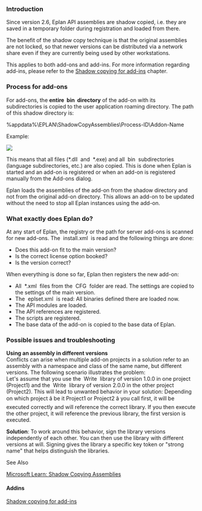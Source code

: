 ### Introduction

Since version 2.6, Eplan API assemblies are shadow copied, i.e. they are saved in a temporary folder during registration and loaded from there.

The benefit of the shadow copy technique is that the original assemblies are not locked, so that newer versions can be distributed via a network share even if they are currently being used by other workstations.

This applies to both add-ons and add-ins. For more information regarding add-ins, please refer to the [Shadow copying for add-ins](ShadowCopyingAPIAssemblies.html) chapter.

### Process for add-ons

For add-ons, the **entire  bin  directory** of the add-on with its subdirectories is copied to the user application roaming directory. The path of this shadow directory is:

%appdata%\EPLAN\ShadowCopyAssemblies\Process-ID\Addon-Name

Example:

![](images/shadow_copying_addons.png)

This means that all files (\*.dll  and  \*.exe) and all  bin  subdirectories (language subdirectories, etc.) are also copied. This is done when Eplan is started and an add-on is registered or when an add-on is registered manually from the Add-ons dialog.

Eplan loads the assemblies of the add-on from the shadow directory and not from the original add-on directory. This allows an add-on to be updated without the need to stop all Eplan instances using the add-on.

### What exactly does Eplan do?

At any start of Eplan, the registry or the path for server add-ons is scanned for new add-ons. The  install.xml  is read and the following things are done:

* Does this add-on fit to the main version?
* Is the correct license option booked?
* Is the version correct?

When everything is done so far, Eplan then registers the new add-on:

* All  \*.xml  files from the  CFG  folder are read. The settings are copied to the settings of the main version.
* The  eplset<applicationmodifer>.xml  is read: All binaries defined there are loaded now.
* The API modules are loaded.
* The API references are registered.
* The scripts are registered.
* The base data of the add-on is copied to the base data of Eplan.

### Possible issues and troubleshooting

**Using an assembly in different versions**  
Conflicts can arise when multiple add-on projects in a solution refer to an assembly with a namespace and class of the same name, but different versions. The following scenario illustrates the problem:  
Let's assume that you use the  Write  library of version 1.0.0 in one project (Project1) and the  Write  library of version 2.0.0 in the other project (Project2). This will lead to unwanted behavior in your solution: Depending on which project â be it Project1 or Project2 â you call first, it will be executed correctly and will reference the correct library. If you then execute the other project, it will reference the previous library, the first version is executed.

**Solution**: To work around this behavior, sign the library versions independently of each other. You can then use the library with different versions at will. Signing gives the library a specific key token or "strong name" that helps distinguish the libraries.

See Also

[Microsoft Learn: Shadow Copying Assemblies](https://learn.microsoft.com/en-us/dotnet/framework/app-domains/shadow-copy-assemblies?redirectedfrom=MSDN)

#### Addins

[Shadow copying for add-ins](ShadowCopyingAPIAssemblies.html)